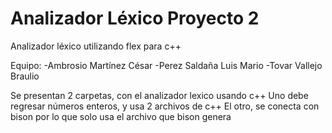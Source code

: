 # Analizador Léxico Proyecto 2
Analizador léxico utilizando flex para c++

Equipo:
  -Ambrosio Martínez César
  -Perez Saldaña Luis Mario
  -Tovar Vallejo Braulio

Se presentan 2 carpetas, con el analizador lexico usando c++
Uno debe regresar números enteros, y usa 2 archivos de c++
El otro, se conecta con bison por lo que solo usa el archivo que bison genera
